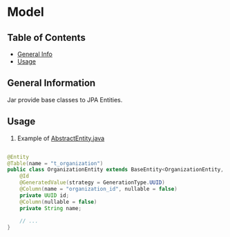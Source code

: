 # Model

## Table of Contents

* [General Info](#general-information)
* [Usage](#usage)

## General Information

Jar provide base classes to JPA Entities.

## Usage

1. Example of [AbstractEntity.java](src%2Fmain%2Fjava%2Fpl%2Fapp%2Fcommon%2Fmodel%2FAbstractEntity.java)

```java

@Entity
@Table(name = "t_organization")
public class OrganizationEntity extends BaseEntity<OrganizationEntity, UUID> {
    @Id
    @GeneratedValue(strategy = GenerationType.UUID)
    @Column(name = "organization_id", nullable = false)
    private UUID id;
    @Column(nullable = false)
    private String name;
    
    // ...
}
```